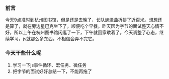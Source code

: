 ### 前言  
今天9点准时到杭州图书馆，但是还是去晚了，长队蜿蜒曲折排了近百米。想想还是算了，就在旁边星巴克坐下了，顺便吃个早餐。昨天因为字节的面试整天心情不好，所以上午在杭州图书馆闲逛了一下，下午就回家歇着了。今天调整了心态，继续学习，js就那么多东西，不相信会弄不完它。  

### 今天干些什么呢  

1. 学习一下js事件循环、宏任务、微任务  
2. 把字节的面试好好总结一下，不能再拖了    